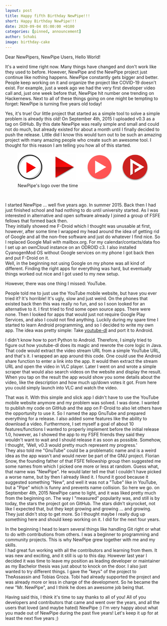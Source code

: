 ```yaml
---
layout: post
title: Happy fifth Birthday NewPipe!!!
short: Happy Birthday NewPipe!!!
date: 2020-09-04 05:00:00 +0100
categories: [pinned, announcement]
author: Schabi
image: birthday-cake
---
```


Dear NewPipers, NewPipe Users, Hello World!

It's a weird time right now. Many things have changed and don't work like they used to before. However, NewPipe and the NewPipe project just continue like nothing happens. NewPipe constantly gets bigger and better. People keep working on it and organize the project like COVID-19 doesn't exist. For example, just a week ago we had the very first developer video call and, just one week before that, NewPipe hit number one trending on Hackernews. Next to all of these things going on one might be tempting to forget: NewPipe is turning five years old today!

Yes, it's true! Our little project that started as a simple tool to solve a simple problem is already this old!
On September 4th, 2015 I uploaded v0.3 as a tag on GitHub. By this date NewPipe was really simple and small and could not do much, but already existed for about a month until I finally decided to push the release. Little did I know this would turn out to be such an amazing project with many amazing people who create such an awesome tool.
I thought for this reason I am telling you how all of this started.

<figure>
<img src="/img/all_logos.svg" class="img-responsive">
<figcaption class="text-center">NewPipe's logo over the time</figcaption>
</figure>
<br>

I started NewPipe ... well five years ago. In summer 2015. Back then I had just finished school and had nothing to do until university started. As I was interested in alternative and open software already I joined a group of FSFE fellows that formed back then.  
They initially showed me F-Droid which I thought was unusable at first, however, after some time I wrapped my head around the idea of getting rid of Google and all the non-free software and just do whatever I find nice. So I replaced Google Mail with mailbox.org. For my calendar/contacts/data foo I set up an ownCloud instance on an ODROID c3. I also installed CyanogenMod OS without Google services on my phone I got back then and put F-Droid on it.  
Well, in the beginning not using Google on my phone was all kind of different. Finding the right apps for everything was hard, but eventually things worked out nice and I got used to my new setup.

However, there was one thing I missed: YouTube.

People told me to just use the YouTube mobile website, but have you ever tried it? It's horrible! It's ugly, slow and just weird. On the phones that existed back then this was really no fun, and so I soon looked for an alternative to it. I first tried to find some open source apps. There were none. Then I looked for apps that would just not require Google Play Services, and also I could not find anything. Luckily during my spare time I started to learn Android programming, and so I decided to write my own app. The idea was pretty simple: Take [youtube-dl](https://github.com/ytdl-org/youtube-dl) and port it to Android.

I didn't know how to port Python to Android. Therefore, I simply tried to figure out how youtube-dl does its magic and rewrote the core logic in Java. That code would extract the video stream URL from a simple YouTube URL, and that's it. I wrapped an app around this code. One could use the Android share function to enter a link into the app. It would then extract the stream URL and open the video in VLC player. Later I went on and wrote a simple scraper that would also search videos on the website and display the result. When you tap on the result the app would show you some details about the video, like the description and how much up/down votes it got. From here you could simply launch into VLC and watch the video.

That was it. With this simple and slick app I didn't have to use the YouTube mobile website anymore and my problem was solved. I was done. I wanted to publish my code on GitHub and the app on F-Droid to also let others have the opportunity to use it. So I named the app GnuTube and prepared everything for a release. I also added some features like the ability to download a video. Furthermore, I set myself a goal of about 10 features/functions I wanted to properly implement before the initial release 1.0, however, as I showed the app to my FSFE friends they said they wouldn't want to wait and I should release it as soon as possible. Somehow, I thought,  'Well, v0.3 would pretty much represent my progress.'  
They also told me "GnuTube" could be a problematic name and is a weird idea as the app wasn't and would never be part of the GNU project. Florian Snow, the founding father of that FSFE fellowship group then suggested me some names from which I picked one more or less at random. Guess what, that name was "NewPipe". He would later tell me that I couldn't have picked a worse name, but by then I already liked it. I found it good because it suggested something "New", and well it was not a "Tube" like in YouTube, but a "Pipe" which is funny and prevents name collision. So here we go. on September 4th, 2015 NewPipe came to light, and it was liked pretty much from the beginning on. The way I "measured" popularity was, and still is by today, the stars the project got on GitHub. The stars didn't skyrocket, not like I expected that, but they kept growing and growing ... and growing. They just didn't stop to get more. So I thought maybe I really dug up something here and should keep working on it. I did for the next four years.  

In the beginning I head to learn several things like handling Git right or what to do with contributions from others. I was a beginner to programming and community projects. This is why NewPipe grew together with me and my skills.  
I had great fun working with all the contributors and learning from them. It was new and exciting, and it still is up to this day. However last year I decided it was time to leave my position as leading developer or maintainer as my Bachelor thesis was just about to knock on the door. I also just wanted to try different things. I gave the "keys" of the project to TheAssassin and Tobias Groza. Tobi had already supported the project and was already more or less in charge of the development. So he became the new "Mr. NewPipe", and I think he does an awesome job being that.  

Having said this, I think it's time to say thanks to all of you! All of you developers and contributors that came and went over the years, and all the users that loved (and maybe hated) NewPipe :) I'm very happy about what you made out of NewPipe during the past five years! Let's keep it up for at least the next five years ;)
